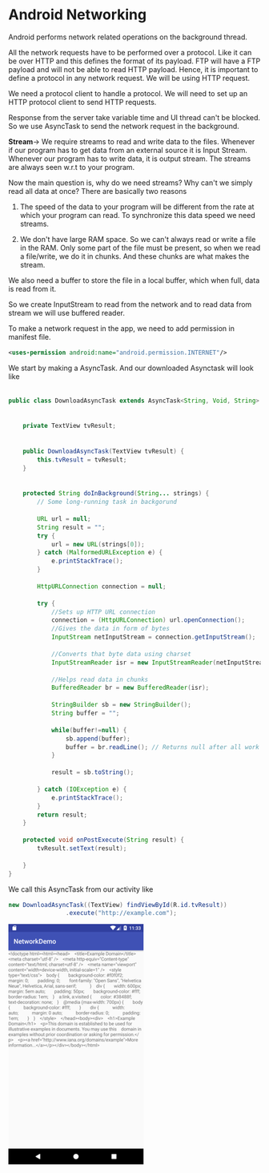 # Android Networking

Android performs network related operations on the background thread.

All the network requests have to be performed over a protocol. Like it can be over HTTP and this defines the format of its payload. FTP will have a FTP payload and will not be able to read HTTP payload. Hence, it is important to define a protocol in any network request. We will be using HTTP request.

We need a protocol client to handle a protocol. We will need to set up an HTTP protocol client to send HTTP requests.

Response from the server take variable time and UI thread can't be blocked. So we use AsyncTask to send the network request in the background.

**Stream**-> We require streams to read and write data to the files. Whenever if our program has to get data from an external source it is Input Stream. Whenever our program has to write data, it is output stream. The streams are always seen w.r.t to your program.

Now the main question is, why do we need streams? Why can't we simply read all data at once?
There are basically two reasons
1. The speed of the data to your program will be different from the rate at which your program can read. To synchronize this data speed we need streams.

2. We don't have large RAM space. So we can't always read or write a file in the RAM. Only some part of the file must be present, so when we read a file/write, we do it in chunks. And these chunks are what makes the stream.

We also need a buffer to store the file in a local buffer, which when full, data is read from it.

So we create InputStream to read from the network and to read data from stream we will use buffered reader.

To make a network request in the app, we need to add permission in manifest file.
```xml
<uses-permission android:name="android.permission.INTERNET"/>
```
We start by making a AsyncTask. And our downloaded Asynctask will look like
```java

public class DownloadAsyncTask extends AsyncTask<String, Void, String> {


    private TextView tvResult;


    public DownloadAsyncTask(TextView tvResult) {
        this.tvResult = tvResult;
    }


    protected String doInBackground(String... strings) {
        // Some long-running task in backgorund

        URL url = null;
        String result = "";
        try {
            url = new URL(strings[0]);
        } catch (MalformedURLException e) {
            e.printStackTrace();
        }

        HttpURLConnection connection = null;

        try {
            //Sets up HTTP URL connection
            connection = (HttpURLConnection) url.openConnection();
            //Gives the data in form of bytes
            InputStream netInputStream = connection.getInputStream();

            //Converts that byte data using charset
            InputStreamReader isr = new InputStreamReader(netInputStream);

            //Helps read data in chunks
            BufferedReader br = new BufferedReader(isr);

            StringBuilder sb = new StringBuilder();
            String buffer = "";

            while(buffer!=null) {
                sb.append(buffer);
                buffer = br.readLine(); // Returns null after all work
            }

            result = sb.toString();

        } catch (IOException e) {
            e.printStackTrace();
        }
        return result;
    }

    protected void onPostExecute(String result) {
        tvResult.setText(result);

    }
}
```
We call this AsyncTask from our activity like
```java
new DownloadAsyncTask((TextView) findViewById(R.id.tvResult))
                .execute("http://example.com");
```
![](./img/asynDownload.png)
